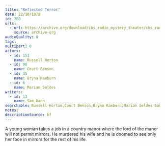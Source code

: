 ```yaml
---
title: "Reflected Terror"
date: 22/10/1978
id: 780
urls: 
  - url: https://archive.org/download/cbs_radio_mystery_theater/cbs_radio_mystery_theater-0751-0800.zip/cbs_radio_mystery_theater-0751-0800%2Fcbsrmt_0780_reflected_terror.mp3
    source: archive-org
audioQuality: 0
tags: 
multipart: 0
actors:  
  - id: 151
    name: Russell Horton  
  - id: 90
    name: Court Benson  
  - id: 35
    name: Bryna Raeburn  
  - id: 6
    name: Marian Seldes
writers:  
  - id: 13
    name: Sam Dann
searchable: Russell Horton,Court Benson,Bryna Raeburn,Marian Seldes Sam Dann
notes: 
descriptionSource: kf
---
```

A young woman takes a job in a country manor where the lord of the manor will not permit mirrors. He murdered his wife and he is doomed to see only her face in mirrors for the rest of his life.